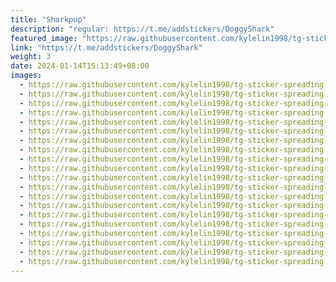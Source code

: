 ```yaml
---
title: "Sharkpup"
description: "regular: https://t.me/addstickers/DoggyShark"
featured_image: "https://raw.githubusercontent.com/kylelin1998/tg-sticker-spreading-worldwide-images/main/img/00b6e05b-1b48-4d8e-a02d-4071826714e0.jpg"
link: "https://t.me/addstickers/DoggyShark"
weight: 3
date: 2024-01-14T15:13:49+08:00
images:
  - https://raw.githubusercontent.com/kylelin1998/tg-sticker-spreading-worldwide-images/main/img/00b6e05b-1b48-4d8e-a02d-4071826714e0.jpg
  - https://raw.githubusercontent.com/kylelin1998/tg-sticker-spreading-worldwide-images/main/img/955a2caf-1c09-49c4-ad01-39c427a534d8.jpg
  - https://raw.githubusercontent.com/kylelin1998/tg-sticker-spreading-worldwide-images/main/img/998a48f4-31de-4b5b-a01c-322b33401e92.jpg
  - https://raw.githubusercontent.com/kylelin1998/tg-sticker-spreading-worldwide-images/main/img/8c91d62f-933e-4a35-abd8-42f9358bda5a.jpg
  - https://raw.githubusercontent.com/kylelin1998/tg-sticker-spreading-worldwide-images/main/img/09e48640-7bfb-47f7-9906-dbf9a66ab40b.jpg
  - https://raw.githubusercontent.com/kylelin1998/tg-sticker-spreading-worldwide-images/main/img/dc43fed1-9533-4a6c-bc00-c122784e34bd.jpg
  - https://raw.githubusercontent.com/kylelin1998/tg-sticker-spreading-worldwide-images/main/img/a3fc4920-269e-4de1-a792-ee42b8d6ded5.jpg
  - https://raw.githubusercontent.com/kylelin1998/tg-sticker-spreading-worldwide-images/main/img/da64ffa3-e31f-46e0-8403-6f82d5ebe6b9.jpg
  - https://raw.githubusercontent.com/kylelin1998/tg-sticker-spreading-worldwide-images/main/img/65a513f9-9f97-4b47-be27-e4b1121a7b99.jpg
  - https://raw.githubusercontent.com/kylelin1998/tg-sticker-spreading-worldwide-images/main/img/f9380f7e-22d3-42f0-be7f-6d1cd7a26f37.jpg
  - https://raw.githubusercontent.com/kylelin1998/tg-sticker-spreading-worldwide-images/main/img/a83bcee0-ccb7-46e9-9468-f51a39ee9bf3.jpg
  - https://raw.githubusercontent.com/kylelin1998/tg-sticker-spreading-worldwide-images/main/img/459adb04-4958-4ebf-9464-ff4be50df8ae.jpg
  - https://raw.githubusercontent.com/kylelin1998/tg-sticker-spreading-worldwide-images/main/img/73fe528e-7d59-4de9-9a5a-8d9c354f81ce.jpg
  - https://raw.githubusercontent.com/kylelin1998/tg-sticker-spreading-worldwide-images/main/img/e18dd1d0-5aa5-48f4-acd8-26ae0b236f8a.jpg
  - https://raw.githubusercontent.com/kylelin1998/tg-sticker-spreading-worldwide-images/main/img/4f9b401b-63e4-43ff-982e-0e90e644d9e7.jpg
  - https://raw.githubusercontent.com/kylelin1998/tg-sticker-spreading-worldwide-images/main/img/6920d905-334d-45f4-abb4-010d3628578b.jpg
  - https://raw.githubusercontent.com/kylelin1998/tg-sticker-spreading-worldwide-images/main/img/b69049fd-040e-4cd7-9846-b363c2419595.jpg
  - https://raw.githubusercontent.com/kylelin1998/tg-sticker-spreading-worldwide-images/main/img/a081a0e6-4d48-4dbf-8b3f-a7fee98e2353.jpg
  - https://raw.githubusercontent.com/kylelin1998/tg-sticker-spreading-worldwide-images/main/img/88f294f0-b97b-4bea-81c0-542056e19cab.jpg
  - https://raw.githubusercontent.com/kylelin1998/tg-sticker-spreading-worldwide-images/main/img/0f69d73d-5d49-4779-8e32-e1d7b8184ac7.jpg
---
```

